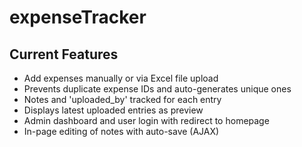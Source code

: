 # expenseTracker

## Current Features

- Add expenses manually or via Excel file upload
- Prevents duplicate expense IDs and auto-generates unique ones
- Notes and 'uploaded_by' tracked for each entry
- Displays latest uploaded entries as preview
- Admin dashboard and user login with redirect to homepage
- In-page editing of notes with auto-save (AJAX)
